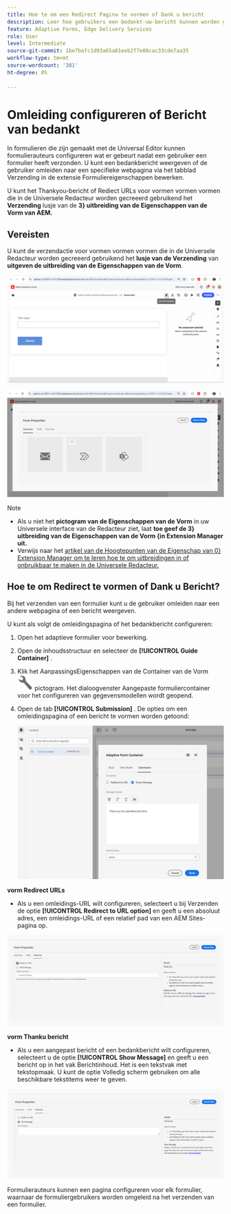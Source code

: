 ```yaml
---
title: Hoe te om een Redirect Pagina te vormen of Dank u bericht
description: Leer hoe gebruikers een bedankt-uw-bericht kunnen worden getoond of aan een webpagina kunnen worden opnieuw gericht die de vormauteurs kunnen vormen terwijl het creëren van het formulier.
feature: Adaptive Forms, Edge Delivery Services
role: User
level: Intermediate
source-git-commit: 1be7bafc1d93a65a81eeb2f7e86cac33cde7aa35
workflow-type: tm+mt
source-wordcount: '381'
ht-degree: 0%

---
```


# Omleiding configureren of Bericht van bedankt

In formulieren die zijn gemaakt met de Universal Editor kunnen formulierauteurs configureren wat er gebeurt nadat een gebruiker een formulier heeft verzonden. U kunt een bedankbericht weergeven of de gebruiker omleiden naar een specifieke webpagina via het tabblad Verzending in de extensie Formuliereigenschappen bewerken.

U kunt het Thankyou-bericht of Rediect URLs voor vormen vormen vormen die in de Universele Redacteur worden gecreeerd gebruikend het **Verzending** lusje van de **3} uitbreiding van de Eigenschappen van de Vorm van AEM.**

## Vereisten

U kunt de verzendactie voor vormen vormen vormen die in de Universele Redacteur worden gecreeerd gebruikend het **lusje van de Verzending** van **uitgeven de uitbreiding van de Eigenschappen van de Vorm**.

![ de eigenschappen van de Vorm pictogram ](/help/forms/assets/ue-form-properties-icon.png)

![ Universele Eigenschappen van de Vorm van de Redacteur ](/help/forms/assets/ue-form-properties.png)

>[!NOTE]
>
>* Als u niet het **pictogram van de Eigenschappen van de Vorm** in uw Universele interface van de Redacteur ziet, laat **toe geef de 3} uitbreiding van de Eigenschappen van de Vorm {in Extension Manager uit.**
>* Verwijs naar het [ artikel van de Hoogtepunten van de Eigenschap van 0} Extension Manager om te leren hoe te om uitbreidingen in of onbruikbaar te maken in de Universele Redacteur.](https://developer.adobe.com/uix/docs/extension-manager/feature-highlights/#enablingdisabling-extensions)

## Hoe te om Redirect te vormen of Dank u Bericht?

Bij het verzenden van een formulier kunt u de gebruiker omleiden naar een andere webpagina of een bericht weergeven.

U kunt als volgt de omleidingspagina of het bedankbericht configureren:

1. Open het adaptieve formulier voor bewerking.
1. Open de inhoudsstructuur en selecteer de **[!UICONTROL Guide Container]** .
1. Klik het AanpassingsEigenschappen van de Container van de Vorm ![ AanpassingsContainer eigenschappen ](/help/forms/assets/configure-icon.svg) pictogram. Het dialoogvenster Aangepaste formuliercontainer voor het configureren van gegevensmodellen wordt geopend.
1. Open de tab **[!UICONTROL Submission]** . De opties om een omleidingspagina of een bericht te vormen worden getoond:

   ![ de dialoog van de Verzending van de Contaner van de Gids om een omleidingspagina of een bericht te vormen ](/help/forms/assets/adaptive-forms-core-components-redirect-page-or-thank-you-message.png)

**vorm Redirect URLs**

* Als u een omleidings-URL wilt configureren, selecteert u bij Verzenden de optie **[!UICONTROL Redirect to URL option]** en geeft u een absoluut adres, een omleidings-URL of een relatief pad van een AEM Sites-pagina op.

![ redirect ](/help/edge/docs/forms/universal-editor/assets/redirect-ue.png)

**vorm Thanku bericht**

* Als u een aangepast bericht of een bedankbericht wilt configureren, selecteert u de optie **[!UICONTROL Show Message]** en geeft u een bericht op in het vak Berichtinhoud. Het is een tekstvak met tekstopmaak. U kunt de optie Volledig scherm gebruiken om alle beschikbare tekstitems weer te geven.

![ bedankt ](/help/edge/docs/forms/universal-editor/assets/thankyou-ue.png)

Formulierauteurs kunnen een pagina configureren voor elk formulier, waarnaar de formuliergebruikers worden omgeleid na het verzenden van een formulier.
